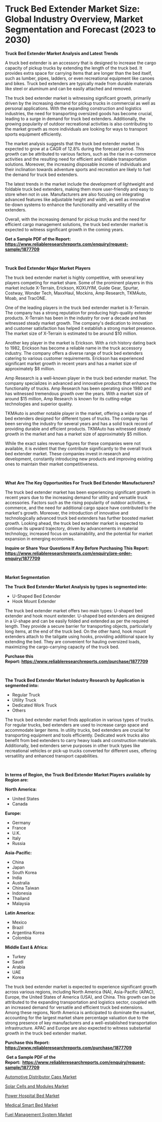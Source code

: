 <p><h1>Truck Bed Extender Market Size: Global Industry Overview, Market Segmentation and Forecast (2023 to 2030)</h1></p><p><strong>Truck Bed Extender Market Analysis and Latest Trends</strong></p>
<p><p>A truck bed extender is an accessory that is designed to increase the cargo capacity of pickup trucks by extending the length of the truck bed. It provides extra space for carrying items that are longer than the bed itself, such as lumber, pipes, ladders, or even recreational equipment like canoes and bikes. Truck bed extenders are typically made from durable materials like steel or aluminum and can be easily attached and removed.</p><p>The truck bed extender market is witnessing significant growth, primarily driven by the increasing demand for pickup trucks in commercial as well as personal applications. With the expanding construction and logistics industries, the need for transporting oversized goods has become crucial, leading to a surge in demand for truck bed extenders. Additionally, the growing popularity of outdoor recreational activities is also contributing to the market growth as more individuals are looking for ways to transport sports equipment efficiently.</p><p>The market analysis suggests that the truck bed extender market is expected to grow at a CAGR of 12.8% during the forecast period. This growth can be attributed to various factors, such as the rise in e-commerce activities and the resulting need for efficient and reliable transportation solutions. Moreover, the increasing disposable income of individuals and their inclination towards adventure sports and recreation are likely to fuel the demand for truck bed extenders.</p><p>The latest trends in the market include the development of lightweight and foldable truck bed extenders, making them more user-friendly and easy to store when not in use. Manufacturers are also focusing on integrating advanced features like adjustable height and width, as well as innovative tie-down systems to enhance the functionality and versatility of the extenders.</p><p>Overall, with the increasing demand for pickup trucks and the need for efficient cargo management solutions, the truck bed extender market is expected to witness significant growth in the coming years.</p></p>
<p><strong>Get a Sample PDF of the Report:&nbsp; <a href="https://www.reliableresearchreports.com/enquiry/request-sample/1877709">https://www.reliableresearchreports.com/enquiry/request-sample/1877709</a></strong></p>
<p>&nbsp;</p>
<p><strong>Truck Bed Extender Major Market Players</strong></p>
<p><p>The truck bed extender market is highly competitive, with several key players competing for market share. Some of the prominent players in this market include X-Terrain, Erickson, KOXUYIM, Guide Gear, Spurtar, Costway, Wonder Tech, MaxxHaul, Mockins, Amp Research, TKMAuto, Moab, and TracONE.</p><p>One of the leading players in the truck bed extender market is X-Terrain. The company has a strong reputation for producing high-quality extender products. X-Terrain has been in the industry for over a decade and has witnessed steady market growth. The company's dedication to innovation and customer satisfaction has helped it establish a strong market presence. The market size of X-Terrain is estimated to be around $10 million.</p><p>Another key player in the market is Erickson. With a rich history dating back to 1982, Erickson has become a reliable name in the truck accessory industry. The company offers a diverse range of truck bed extenders catering to various customer requirements. Erickson has experienced significant market growth in recent years and has a market size of approximately $8 million.</p><p>Amp Research is a well-known player in the truck bed extender market. The company specializes in advanced and innovative products that enhance the functionality of trucks. Amp Research has been operating since 1980 and has witnessed tremendous growth over the years. With a market size of around $15 million, Amp Research is known for its cutting-edge technologies and superior quality.</p><p>TKMAuto is another notable player in the market, offering a wide range of bed extenders designed for different types of trucks. The company has been serving the industry for several years and has a solid track record of providing durable and efficient products. TKMAuto has witnessed steady growth in the market and has a market size of approximately $5 million.</p><p>While the exact sales revenue figures for these companies were not available, it is evident that they contribute significantly to the overall truck bed extender market. These companies invest in research and development, constantly introducing new products and improving existing ones to maintain their market competitiveness.</p></p>
<p>&nbsp;</p>
<p><strong>What Are The Key Opportunities For Truck Bed Extender Manufacturers?</strong></p>
<p><p>The truck bed extender market has been experiencing significant growth in recent years due to the increasing demand for utility and versatile truck accessories. Factors such as the rising popularity of outdoor activities, e-commerce, and the need for additional cargo space have contributed to the market's growth. Moreover, the introduction of innovative and technologically advanced truck bed extenders has further boosted market growth. Looking ahead, the truck bed extender market is expected to continue its upward trajectory, driven by advancements in material technology, increased focus on sustainability, and the potential for market expansion in emerging economies.</p></p>
<p><strong>Inquire or Share Your Questions If Any Before Purchasing This Report: <a href="https://www.reliableresearchreports.com/enquiry/pre-order-enquiry/1877709">https://www.reliableresearchreports.com/enquiry/pre-order-enquiry/1877709</a></strong></p>
<p>&nbsp;</p>
<p><strong>Market Segmentation</strong></p>
<p><strong>The Truck Bed Extender Market Analysis by types is segmented into:</strong></p>
<p><ul><li>U-Shaped Bed Extender</li><li>Hook Mount Extender</li></ul></p>
<p><p>The truck bed extender market offers two main types: U-shaped bed extender and hook mount extender. U-shaped bed extenders are designed in a U-shape and can be easily folded and extended as per the required length. They provide a secure barrier for transporting objects, particularly long items, at the end of the truck bed. On the other hand, hook mount extenders attach to the tailgate using hooks, providing additional space by extending the bed. They are convenient for hauling oversized loads, maximizing the cargo-carrying capacity of the truck bed.</p></p>
<p><strong>Purchase this Report:&nbsp;<a href="https://www.reliableresearchreports.com/purchase/1877709">https://www.reliableresearchreports.com/purchase/1877709</a></strong></p>
<p>&nbsp;</p>
<p><strong>The Truck Bed Extender Market Industry Research by Application is segmented into:</strong></p>
<p><ul><li>Regular Truck</li><li>Utility Truck</li><li>Dedicated Work Truck</li><li>Others</li></ul></p>
<p><p>The truck bed extender market finds application in various types of trucks. For regular trucks, bed extenders are used to increase cargo space and accommodate larger items. In utility trucks, bed extenders are crucial for transporting equipment and tools efficiently. Dedicated work trucks also benefit from bed extenders to carry heavy loads and construction materials. Additionally, bed extenders serve purposes in other truck types like recreational vehicles or pick-up trucks converted for different uses, offering versatility and enhanced transport capabilities.</p></p>
<p>&nbsp;</p>
<p><strong>In terms of Region, the Truck Bed Extender Market Players available by Region are:</strong></p>
<p>
    <p> <strong> North America: </strong>
        <ul>
            <li>United States</li>
            <li>Canada</li>
        </ul>
        </p> 
    <p> <strong> Europe: </strong>
        <ul>
            <li>Germany</li>
            <li>France</li>
            <li>U.K.</li>
            <li>Italy</li>
            <li>Russia</li>
        </ul>
        </p> 
    <p> <strong> Asia-Pacific: </strong>
        <ul>
            <li>China</li>
            <li>Japan</li>
            <li>South Korea</li>
            <li>India</li>
            <li>Australia</li>
            <li>China Taiwan</li>
            <li>Indonesia</li>
            <li>Thailand</li>
            <li>Malaysia</li>
        </ul>
        </p> 
    <p> <strong> Latin America: </strong>
        <ul>
            <li>Mexico</li>
            <li>Brazil</li>
            <li>Argentina Korea</li>
            <li>Colombia</li>
        </ul>
        </p> 
    <p> <strong> Middle East & Africa: </strong>
        <ul>
            <li>Turkey</li>
            <li>Saudi</li>
            <li>Arabia</li>
            <li>UAE</li>
            <li>Korea</li>
        </ul>
    </p>
    </p>
<p><p>The truck bed extender market is expected to experience significant growth across various regions, including North America (NA), Asia-Pacific (APAC), Europe, the United States of America (USA), and China. This growth can be attributed to the expanding transportation and logistics sector, coupled with an increased demand for versatile and efficient truck bed extensions. Among these regions, North America is anticipated to dominate the market, accounting for the largest market share percentage valuation due to the strong presence of key manufacturers and a well-established transportation infrastructure. APAC and Europe are also expected to witness substantial growth in the truck bed extender market.</p></p>
<p><strong>Purchase this Report: <a href="https://www.reliableresearchreports.com/purchase/1877709">https://www.reliableresearchreports.com/purchase/1877709</a></strong></p>
<p>&nbsp;<strong>Get a Sample PDF of the Report:&nbsp;&nbsp;<a href="https://www.reliableresearchreports.com/enquiry/request-sample/1877709">https://www.reliableresearchreports.com/enquiry/request-sample/1877709</a></strong></p>
<p><strong></strong></p>
<p><p><a href="https://github.com/Paul14Anderson63/Market-Research-Report-List-1/blob/main/automotive-distributor-caps-market.md">Automotive Distributor Caps Market</a></p><p><a href="https://medium.com/@greisdukagjini2014/solar-cells-and-modules-market-furnishes-information-on-market-share-market-trends-and-market-369d0260b647">Solar Cells and Modules Market</a></p><p><a href="https://www.linkedin.com/pulse/power-hospital-bed-market-size-2023-2030-global-industrial-1o5ee/">Power Hospital Bed Market</a></p><p><a href="https://www.linkedin.com/pulse/medical-smart-bed-market-insights-players-forecast-till-osghe/">Medical Smart Bed Market</a></p><p><a href="https://medium.com/@chiragreportprime2/decoding-fuel-management-system-market-metrics-market-share-trends-and-growth-patterns-4881720cdf14">Fuel Management System Market</a></p></p>